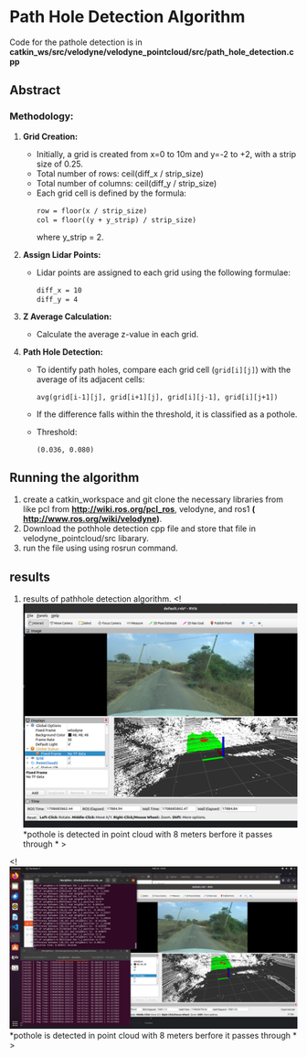 # Path Hole Detection Algorithm
Code for the pathole detection is in **catkin_ws/src/velodyne/velodyne_pointcloud/src/path_hole_detection.cpp**
## Abstract

### Methodology:

1. **Grid Creation:**
   - Initially, a grid is created from x=0 to 10m and y=-2 to +2, with a strip size of 0.25.
   - Total number of rows: ceil(diff_x / strip_size)
   - Total number of columns: ceil(diff_y / strip_size)
   - Each grid cell is defined by the formula:
     ```
     row = floor(x / strip_size)
     col = floor((y + y_strip) / strip_size)
     ```
     where y_strip = 2.

2. **Assign Lidar Points:**
   - Lidar points are assigned to each grid using the following formulae:
     ```
     diff_x = 10
     diff_y = 4
     ```

3. **Z Average Calculation:**
   - Calculate the average z-value in each grid.

4. **Path Hole Detection:**
   - To identify path holes, compare each grid cell (`grid[i][j]`) with the average of its adjacent cells:
     ```
     avg(grid[i-1][j], grid[i+1][j], grid[i][j-1], grid[i][j+1])
     ```
   - If the difference falls within the threshold, it is classified as a pothole.
   
   - Threshold:
     ```
     (0.036, 0.080)
     ```

## Running the algorithm 
1. create a catkin_workspace and git clone the necessary libraries from like pcl from **http://wiki.ros.org/pcl_ros**, velodyne, and ros1 **( http://www.ros.org/wiki/velodyne)**.
2. Download the pothhole detection cpp file and store that file in velodyne_pointcloud/src libarary.
3. run the file using using rosrun command.

## results

1. results of pathhole detection algorithm.
<!  ![Result Image 1](results/github_upload.png)
*pothole is detected in point cloud with 8 meters berfore it passes through * >

<!  ![Result Image 1](results/githubupload2.png)
*pothole is detected in point cloud with 8 meters berfore it passes through * >

     

